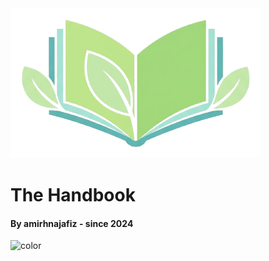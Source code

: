 <!-- _coverpage.md -->

<img src="public/bg.png" width="400">

<h1 class="big-title"> The Handbook </h1>

<h4>By amirhnajafiz - since 2024 </h4>

<!-- background color -->

![color](#f1f1f1)
